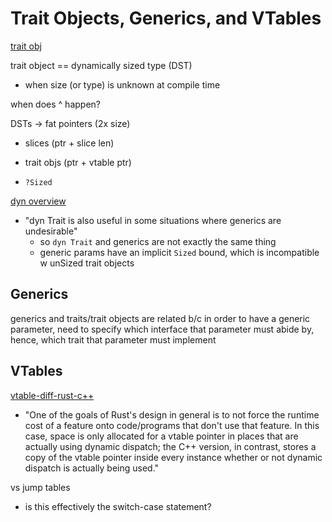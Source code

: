 # Trait Objects, Generics, and VTables

[trait obj](https://doc.rust-lang.org/reference/types/trait-object.html)

trait object == dynamically sized type (DST)
- when size (or type) is unknown at compile time

when does ^ happen?

DSTs -> fat pointers (2x size)
- slices (ptr + slice len)
- trait objs (ptr + vtable ptr)

- `?Sized`

[dyn overview](https://quinedot.github.io/rust-learning/dyn-trait-overview.html)
- "dyn Trait is also useful in some situations where generics are undesirable"
    - so `dyn Trait` and generics are not exactly the same thing
    - generic params have an implicit `Sized` bound, which is incompatible w
      unSized trait objects

## Generics

generics and traits/trait objects are related b/c in order to have a generic
parameter, need to specify which interface that parameter must abide by, hence,
which trait that parameter must implement

## VTables

[vtable-diff-rust-c++](https://users.rust-lang.org/t/v-tables-differences-between-rust-and-c/92445/11)
- "One of the goals of Rust's design in general is to not force the runtime cost
  of a feature onto code/programs that don't use that feature. In this case,
  space is only allocated for a vtable pointer in places that are actually using
  dynamic dispatch; the C++ version, in contrast, stores a copy of the vtable
  pointer inside every instance whether or not dynamic dispatch is actually
  being used."

vs jump tables
- is this effectively the switch-case statement?

